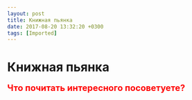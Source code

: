```yaml
---
layout: post
title: Книжная пьянка
date: 2017-08-20 13:32:20 +0300
tags: [Imported]
---
```

# Книжная пьянка

<font style="font-weight: bold; font-size:20px; color:red">Что почитать интересного посоветуете?</font>